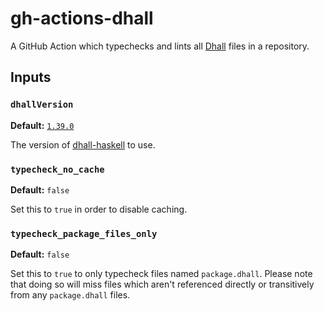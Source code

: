 # gh-actions-dhall

A GitHub Action which typechecks and lints all [Dhall] files in a repository.

## Inputs

### `dhallVersion`

**Default:** [`1.39.0`](https://github.com/dhall-lang/dhall-haskell/releases/tag/1.39.0)

The version of [dhall-haskell] to use.

### `typecheck_no_cache`

**Default:** `false`

Set this to `true` in order to disable caching.

### `typecheck_package_files_only`

**Default:** `false`

Set this to `true` to only typecheck files named `package.dhall`. Please note
that doing so will miss files which aren't referenced directly or transitively
from any `package.dhall` files.

[dhall]: https://dhall-lang.org/
[dhall-haskell]: https://github.com/dhall-lang/dhall-haskell
